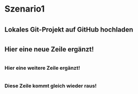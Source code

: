 # Szenario1
#
## Lokales Git-Projekt auf GitHub hochladen
#
## Hier eine neue Zeile ergänzt!
#
### Hier eine weitere Zeile ergänzt!
#
### Diese Zeile kommt gleich wieder raus!

